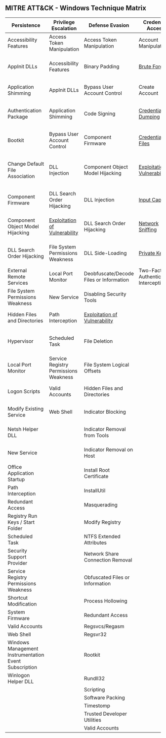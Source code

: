 ## MITRE ATT&CK - Windows Technique Matrix

| Persistence                                           | Privilege Escalation                                                                              | Defense Evasion                                                                                     | Credential Access                                                                                  | Discovery                                                                                                 | Lateral Movement                                                                                   | Execution                          | Collection                                              | Exfiltration                                  | Command and Control                     | 
|-------------------------------------------------------|---------------------------------------------------------------------------------------------------|-----------------------------------------------------------------------------------------------------|----------------------------------------------------------------------------------------------------|-----------------------------------------------------------------------------------------------------------|----------------------------------------------------------------------------------------------------|------------------------------------|---------------------------------------------------------|-----------------------------------------------|-----------------------------------------| 
| Accessibility Features                                | Access Token Manipulation                                                                         | Access Token Manipulation                                                                           | Account Manipulation                                                                               | [Account Discovery](Techniques/Discovery/Account_discovery.md)                                            | Application Deployment Software                                                                    | Application Shimming               | Audio Capture                                           | Automated Exfiltration                        | Commonly Used Port                      | 
| AppInit DLLs                                          | Accessibility Features                                                                            | Binary Padding                                                                                      | [Brute Force](Techniques/Credential_access/Brute_force.md)                                         | Application Window Discovery                                                                              | [Exploitation of Vulnerability](Techniques/Privilege_escalation/Exploitation_of_vulnerability.md)  | Command-Line Interface             | Automated Collection                                    | Data Compressed                               | Communication Through Removable Media   | 
| Application Shimming                                  | AppInit DLLs                                                                                      | Bypass User Account Control                                                                         | Create Account                                                                                     | [File and Directory Discovery](Techniques/Discovery/File_and_directory_discovery.md)                      | Logon Scripts                                                                                      | Execution through API              | Clipboard Data                                          | Data Encrypted                                | Connection Proxy                        | 
| Authentication Package                                | Application Shimming                                                                              | Code Signing                                                                                        | [Credential Dumping](Techniques/Credential_access/Credential_dumping.md)                           | [Network Service Scanning](Techniques/Discovery/Network_service_scanning.md)                              | Pass the Hash                                                                                      | Execution through Module Load      | Data Staged                                             | Data Transfer Size Limits                     | Custom Command and Control Protocol     | 
| Bootkit                                               | Bypass User Account Control                                                                       | Component Firmware                                                                                  | [Credentials in Files](Techniques/Credential_access/Credentials_in_files.md)                       | [Network Share Discovery](Techniques/Discovery/Network_share_discovery.md)                                | Pass the Ticket                                                                                    | Graphical User Interface           | Data from Local System                                  | Exfiltration Over Alternative Protocol        | Custom Cryptographic Protocol           | 
| Change Default File Association                       | DLL Injection                                                                                     | Component Object Model Hijacking                                                                    | [Exploitation of Vulnerability](Techniques/Privilege_escalation/Exploitation_of_vulnerability.md)  | [Peripheral Device Discovery](Techniques/Discovery/Peripheral_device_discovery.md)                        | Remote Desktop Protocol                                                                            | InstallUtil                        | Data from Network Shared Drive                          | Exfiltration Over Command and Control Channel | Data Encoding                           | 
| Component Firmware                                    | DLL Search Order Hijacking                                                                        | DLL Injection                                                                                       | [Input Capture](Techniques/Credential_access/Input_capture.md)                                     | Permission Groups Discovery                                                                               | Remote File Copy                                                                                   | PowerShell                         | Data from Removable Media                               | Exfiltration Over Other Network Medium        | Data Obfuscation                        | 
| Component Object Model Hijacking                      | [Exploitation of Vulnerability](Techniques/Privilege_escalation/Exploitation_of_vulnerability.md) | DLL Search Order Hijacking                                                                          | [Network Sniffing](Techniques/Credential_access/Network_sniffing.md)                               | Process Discovery                                                                                         | Remote Services                                                                                    | Process Hollowing                  | Email Collection                                        | Exfiltration Over Physical Medium             | Fallback Channels                       | 
| DLL Search Order Hijacking                            | File System Permissions Weakness                                                                  | DLL Side-Loading                                                                                    | [Private Keys](Techniques/Credential_access/Private_keys.md)                                       | [Query Registry](Techniques/Discovery/Query_registry.md)                                                  | Replication Through Removable Media                                                                | Regsvcs/Regasm                     | [Input Capture](Techniques/Collection/Input_capture.md) | Scheduled Transfer                            | Multi-Stage Channels                    | 
| External Remote Services                              | Local Port Monitor                                                                                | Deobfuscate/Decode Files or Information                                                             | Two-Factor Authentication Interception                                                             | [Remote System Discovery](Techniques/Discovery/Remote_system_discovery.md)                                | Shared Webroot                                                                                     | Regsvr32                           | Screen Capture                                          |                                               | Multiband Communication                 | 
| File System Permissions Weakness                      | New Service                                                                                       | Disabling Security Tools                                                                            |                                                                                                    | Security Software Discovery                                                                               | Taint Shared Content                                                                               | Rundll32                           | Video Capture                                           |                                               | Multilayer Encryption                   | 
| Hidden Files and Directories                          | Path Interception                                                                                 | [Exploitation of Vulnerability](Techniques/Privilege_escalation/Exploitation_of_vulnerability.md)   |                                                                                                    | System Information Discovery                                                                              | Third-party Software                                                                               | Scheduled Task                     |                                                         |                                               | Remote File Copy                        | 
| Hypervisor                                            | Scheduled Task                                                                                    | File Deletion                                                                                       |                                                                                                    | [System Network Configuration Discovery](Techniques/Discovery/System_network_configuration_discovery.md)  | Windows Admin Shares                                                                               | Scripting                          |                                                         |                                               | Standard Application Layer Protocol     | 
| Local Port Monitor                                    | Service Registry Permissions Weakness                                                             | File System Logical Offsets                                                                         |                                                                                                    | System Network Connections Discovery                                                                      | Windows Remote Management                                                                          | Service Execution                  |                                                         |                                               | Standard Cryptographic Protocol         | 
| Logon Scripts                                         | Valid Accounts                                                                                    | Hidden Files and Directories                                                                        |                                                                                                    | System Owner/User Discovery                                                                               |                                                                                                    | Third-party Software               |                                                         |                                               | Standard Non-Application Layer Protocol | 
| Modify Existing Service                               | Web Shell                                                                                         | Indicator Blocking                                                                                  |                                                                                                    | System Service Discovery                                                                                  |                                                                                                    | Trusted Developer Utilities        |                                                         |                                               | Uncommonly Used Port                    | 
| Netsh Helper DLL                                      |                                                                                                   | Indicator Removal from Tools                                                                        |                                                                                                    | System Time Discovery                                                                                     |                                                                                                    | Windows Management Instrumentation |                                                         |                                               | Web Service                             | 
| New Service                                           |                                                                                                   | Indicator Removal on Host                                                                           |                                                                                                    |                                                                                                           |                                                                                                    | Windows Remote Management          |                                                         |                                               |                                         | 
| Office Application Startup                            |                                                                                                   | Install Root Certificate                                                                            |                                                                                                    |                                                                                                           |                                                                                                    |                                    |                                                         |                                               |                                         | 
| Path Interception                                     |                                                                                                   | InstallUtil                                                                                         |                                                                                                    |                                                                                                           |                                                                                                    |                                    |                                                         |                                               |                                         | 
| Redundant Access                                      |                                                                                                   | Masquerading                                                                                        |                                                                                                    |                                                                                                           |                                                                                                    |                                    |                                                         |                                               |                                         | 
| Registry Run Keys / Start Folder                      |                                                                                                   | Modify Registry                                                                                     |                                                                                                    |                                                                                                           |                                                                                                    |                                    |                                                         |                                               |                                         | 
| Scheduled Task                                        |                                                                                                   | NTFS Extended Attributes                                                                            |                                                                                                    |                                                                                                           |                                                                                                    |                                    |                                                         |                                               |                                         | 
| Security Support Provider                             |                                                                                                   | Network Share Connection Removal                                                                    |                                                                                                    |                                                                                                           |                                                                                                    |                                    |                                                         |                                               |                                         | 
| Service Registry Permissions Weakness                 |                                                                                                   | Obfuscated Files or Information                                                                     |                                                                                                    |                                                                                                           |                                                                                                    |                                    |                                                         |                                               |                                         | 
| Shortcut Modification                                 |                                                                                                   | Process Hollowing                                                                                   |                                                                                                    |                                                                                                           |                                                                                                    |                                    |                                                         |                                               |                                         | 
| System Firmware                                       |                                                                                                   | Redundant Access                                                                                    |                                                                                                    |                                                                                                           |                                                                                                    |                                    |                                                         |                                               |                                         | 
| Valid Accounts                                        |                                                                                                   | Regsvcs/Regasm                                                                                      |                                                                                                    |                                                                                                           |                                                                                                    |                                    |                                                         |                                               |                                         | 
| Web Shell                                             |                                                                                                   | Regsvr32                                                                                            |                                                                                                    |                                                                                                           |                                                                                                    |                                    |                                                         |                                               |                                         | 
| Windows Management Instrumentation Event Subscription |                                                                                                   | Rootkit                                                                                             |                                                                                                    |                                                                                                           |                                                                                                    |                                    |                                                         |                                               |                                         | 
| Winlogon Helper DLL                                   |                                                                                                   | Rundll32                                                                                            |                                                                                                    |                                                                                                           |                                                                                                    |                                    |                                                         |                                               |                                         | 
|                                                       |                                                                                                   | Scripting                                                                                           |                                                                                                    |                                                                                                           |                                                                                                    |                                    |                                                         |                                               |                                         | 
|                                                       |                                                                                                   | Software Packing                                                                                    |                                                                                                    |                                                                                                           |                                                                                                    |                                    |                                                         |                                               |                                         | 
|                                                       |                                                                                                   | Timestomp                                                                                           |                                                                                                    |                                                                                                           |                                                                                                    |                                    |                                                         |                                               |                                         | 
|                                                       |                                                                                                   | Trusted Developer Utilities                                                                         |                                                                                                    |                                                                                                           |                                                                                                    |                                    |                                                         |                                               |                                         | 
|                                                       |                                                                                                   | Valid Accounts                                                                                      |                                                                                                    |                                                                                                           |                                                                                                    |                                    |                                                         |                                               |                                         | 

